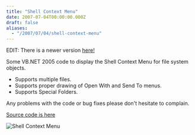 ```yaml
---
title: "Shell Context Menu"
date: 2007-07-04T00:00:00.000Z
draft: false
aliases:
  - "/2007/07/04/shell-context-menu"
---
```

EDIT: There is a newer version
[here!](/2009/01/06/shellcontextmenu2)

Some VB.NET 2005 code to display the Shell Context Menu for file system objects.

* Supports multiple files.
* Supports proper drawing of Open With and Send To menus.
* Supports Special Folders.

Any problems with the code or bug fixes please don't hesitate to complain.

[Source code is here](/downloads/shellcontextmenuold.zip)

![Shell Context Menu](/images/shell-context-menu.png)
